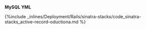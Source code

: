 <!-- usedin: [ _rails/deployment/sinatra-stacks.md] -->


**MySQL YML**

{%include _inlines/Deployment/Rails/sinatra-stacks/code_sinatra-stacks_active-record-oductiona.md %}
